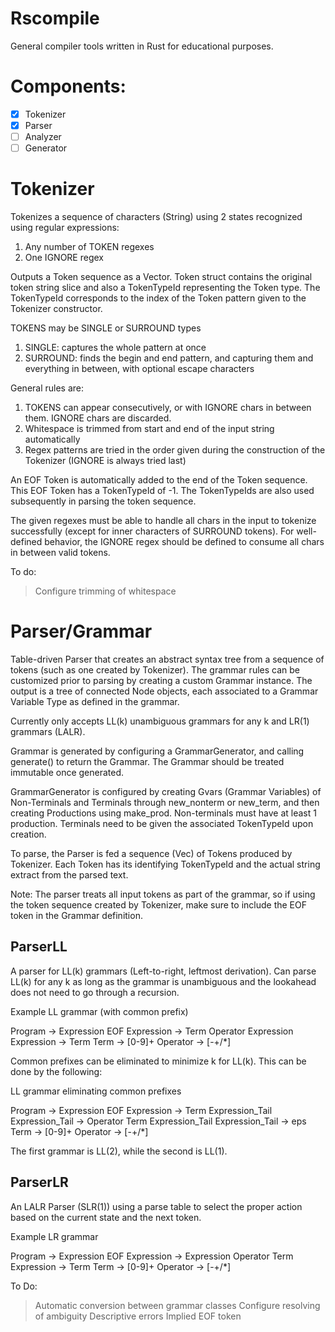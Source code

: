 # Rscompile

General compiler tools written in Rust for educational purposes.

# Components:
- [x] Tokenizer
- [x] Parser
- [ ] Analyzer
- [ ] Generator

# Tokenizer

Tokenizes a sequence of characters (String) using 2 states recognized using regular expressions:
1. Any number of TOKEN regexes
2. One IGNORE regex

Outputs a Token sequence as a Vector. Token struct contains the original token string slice and also a TokenTypeId representing the Token type. The TokenTypeId corresponds to the index of the Token pattern given to the Tokenizer constructor.

TOKENS may be SINGLE or SURROUND types
1. SINGLE: captures the whole pattern at once
2. SURROUND: finds the begin and end pattern, and capturing them and everything in between, with optional escape characters

General rules are:
1. TOKENS can appear consecutively, or with IGNORE chars in between them. IGNORE chars are discarded.
2. Whitespace is trimmed from start and end of the input string automatically
3. Regex patterns are tried in the order given during the construction of the Tokenizer (IGNORE is always tried last)

An EOF Token is automatically added to the end of the Token sequence. This EOF Token has a TokenTypeId of -1. The TokenTypeIds are also used subsequently in parsing the token sequence.

The given regexes must be able to handle all chars in the input to tokenize successfully (except for inner characters of SURROUND tokens). For well-defined behavior, the IGNORE regex should be defined to consume all chars in between valid tokens.

To do:
> Configure trimming of whitespace


# Parser/Grammar

Table-driven Parser that creates an abstract syntax tree from a sequence of tokens (such as one created by Tokenizer). The grammar rules can be customized prior to parsing by creating a custom Grammar instance. The output is a tree of connected Node objects, each associated to a Grammar Variable Type as defined in the grammar.

Currently only accepts LL(k) unambiguous grammars for any k and LR(1) grammars (LALR).

Grammar is generated by configuring a GrammarGenerator, and calling generate() to return the Grammar. The Grammar should be treated immutable once generated.

GrammarGenerator is configured by creating Gvars (Grammar Variables) of Non-Terminals and Terminals through new_nonterm or new_term, and then creating Productions using make_prod. Non-terminals must have at least 1 production. Terminals need to be given the associated TokenTypeId upon creation.

To parse, the Parser is fed a sequence (Vec) of Tokens produced by Tokenizer. Each Token has its identifying TokenTypeId and the actual string extract from the parsed text.

Note: The parser treats all input tokens as part of the grammar, so if using the token sequence created by Tokenizer, make sure to include the EOF token in the Grammar definition.

## ParserLL

A parser for LL(k) grammars (Left-to-right, leftmost derivation). Can parse LL(k) for any k as long as the grammar is unambiguous and the lookahead does not need to go through a recursion.

Example LL grammar (with common prefix)

Program -> Expression EOF
Expression -> Term Operator Expression
Expression -> Term
Term -> [0-9]+
Operator -> [-+/*]

Common prefixes can be eliminated to minimize k for LL(k). This can be done by the following:

LL grammar eliminating common prefixes

Program -> Expression EOF
Expression -> Term Expression_Tail
Expression_Tail -> Operator Term Expression_Tail
Expression_Tail -> eps
Term -> [0-9]+
Operator -> [-+/*]

The first grammar is LL(2), while the second is LL(1).

## ParserLR

An LALR Parser (SLR(1)) using a parse table to select the proper action based on the current state and the next token.

Example LR grammar

Program -> Expression EOF
Expression -> Expression Operator Term
Expression -> Term
Term -> [0-9]+
Operator -> [-+/*]

To Do:
> Automatic conversion between grammar classes
> Configure resolving of ambiguity
> Descriptive errors
> Implied EOF token